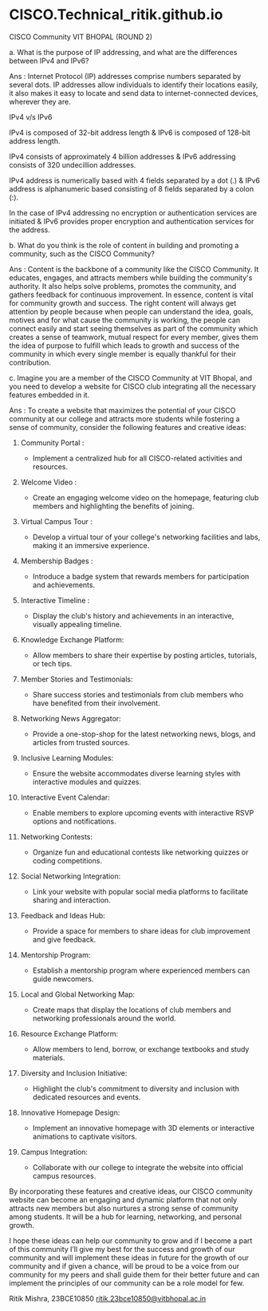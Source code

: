 # CISCO.Technical_ritik.github.io

CISCO Community VIT BHOPAL (ROUND 2)


a. What is the purpose of IP addressing, and what are the differences between IPv4 and IPv6?

Ans : Internet Protocol (IP) addresses comprise numbers separated by several dots. IP addresses allow individuals to identify their locations easily, it also makes it easy to locate and send data to internet-connected devices, wherever they are.


 IPv4 v/s IPv6
 
IPv4 is composed of 32-bit address length & IPv6 is composed of 128-bit address length. 

IPv4 consists of approximately 4 billion addresses & IPv6 addressing consists of 320 undecillion addresses.

IPv4 address is numerically based with 4 fields separated by a dot (.) & IPv6 address is alphanumeric based consisting of 8 fields separated by a colon (:).

In the case of IPv4 addressing no encryption or authentication services are initiated & IPv6 provides proper encryption and authentication services for the address.



b. What do you think is the role of content in building and promoting a community, such as the CISCO Community? 

Ans : Content is the backbone of a community like the CISCO Community. It educates, engages, and attracts members while building the community's authority. It also helps solve problems, promotes the community, and gathers feedback for continuous improvement. In essence, content is vital for community growth and success. The right content will always get attention by people because when people can understand the idea, goals, motives and for what cause the community is working, the people can connect easily and start seeing themselves as part of the community which creates a sense of teamwork, mutual respect for every member, gives them the idea of purpose to fulfill which leads to growth and success of the community in which every single member is equally thankful for their contribution.

c. Imagine you are a member of the CISCO Community at VIT Bhopal, and you need to develop a website for CISCO club integrating all the necessary features embedded in it.

Ans : To create a website that maximizes the potential of your CISCO community at our college and attracts more students while fostering a sense of community, consider the following features and creative ideas:

1. Community Portal :
   - Implement a centralized hub for all CISCO-related activities and resources.

2. Welcome Video :
   - Create an engaging welcome video on the homepage, featuring club members and highlighting the benefits of joining.

3. Virtual Campus Tour :
   - Develop a virtual tour of your college's networking facilities and labs, making it an immersive experience.

4. Membership Badges :
   - Introduce a badge system that rewards members for participation and achievements.

5. Interactive Timeline :
   - Display the club's history and achievements in an interactive, visually appealing timeline.

8. Knowledge Exchange Platform:
   - Allow members to share their expertise by posting articles, tutorials, or tech tips.

9. Member Stories and Testimonials:
   - Share success stories and testimonials from club members who have benefited from their involvement.

10. Networking News Aggregator:
    - Provide a one-stop-shop for the latest networking news, blogs, and articles from trusted sources.

11. Inclusive Learning Modules:
    - Ensure the website accommodates diverse learning styles with interactive modules and quizzes.

12. Interactive Event Calendar:
    - Enable members to explore upcoming events with interactive RSVP options and notifications.

13. Networking Contests:
    - Organize fun and educational contests like networking quizzes or coding competitions.

14. Social Networking Integration:
    - Link your website with popular social media platforms to facilitate sharing and interaction.

15. Feedback and Ideas Hub:
    - Provide a space for members to share ideas for club improvement and give feedback.

16. Mentorship Program:
    - Establish a mentorship program where experienced members can guide newcomers.

17. Local and Global Networking Map:
    - Create maps that display the locations of club members and networking professionals around the world.

18. Resource Exchange Platform:
    - Allow members to lend, borrow, or exchange textbooks and study materials.

19. Diversity and Inclusion Initiative:
    - Highlight the club's commitment to diversity and inclusion with dedicated resources and events.

20. Innovative Homepage Design:
    - Implement an innovative homepage with 3D elements or interactive animations to captivate visitors.

21. Campus Integration:
    - Collaborate with our college to integrate the website into official campus resources.

By incorporating these features and creative ideas, our CISCO community website can become an engaging and dynamic platform that not only attracts new members but also nurtures a strong sense of community among students. It will be a hub for learning, networking, and personal growth.

I hope these ideas can help our community to grow and if I become a part of this community I’ll give my best for the success and growth of our community and will implement these ideas in future for the growth of our community and if given a chance, will be proud to be a voice from our community for my peers and shall guide them for their better future and can implement the principles of our community can be a role model for few.

Ritik Mishra,
23BCE10850
ritik.23bce10850@vitbhopal.ac.in

